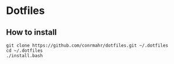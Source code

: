# Dotfiles

## How to install
```
git clone https://github.com/conrmahr/dotfiles.git ~/.dotfiles
cd ~/.dotfiles
./install.bash
```
